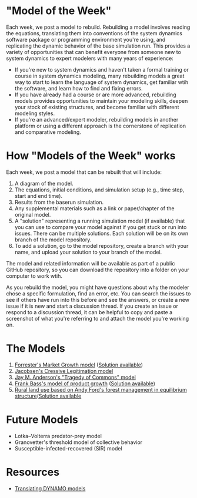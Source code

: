 # "Model of the Week"

Each week, we post a model to rebuild. Rebuilding a model involves reading the equations, translating them into conventions of the system dynamics software package or programming environment you're using, and replicating the dynamic behavior of the base simulation run. This provides a variety of opportunities that can benefit everyone from someone new to system dynamics to expert modelers with many years of experience:

* If you're new to system dynamics and haven't taken a formal training or course in system dynamics modeling, many rebuilding models a great way to start to learn the language of system dynamics, get familiar wtih the software, and learn how to find and fixing errors.
* If you have already had a course or are more advanced, rebuilding models provides opportunities to maintain your modeling skills, deepen your stock of existing structures, and become familiar with different modeling styles.
* If you're an advanced/expert modeler, rebuilding models in another platform or using a different approach is the cornerstone of replication and comparative modeling. 

# How "Models of the Week" works

Each week, we post a model that can be rebuilt that will include:

1. A diagram of the model.
2. The equations, initial conditions, and simulation setup (e.g., time step, start and end time).
3. Results from the baserun simulation.
4. Any supplemental materials such as a link or paper/chapter of the original model.
5. A "solution" representing a running simulation model (if available) that you can use to compare your model against if you get stuck or run into issues. There can be multiple solutions. Each solution will be on its own branch of the model repository. 
6. To add a solution, go to the model repository, create a branch with your name, and upload your solution to your branch of the model.

The model and related information will be available as part of a public GitHub repository, so you can download the repository into a folder on your computer to work wtih. 

As you rebuild the model, you might have questions about why the modeler chose a specific formulation, find an error, etc. You can search the issues to see if others have run into this before and see the answers, or create a new issue if it is new and start a discussion thread. If you create an issue or respond to a discussion thread, it can be helpful to copy and paste a screenshot of what you're referring to and attach the model you're working on. 

# The Models

1. [Forrester's Market Growth model](https://github.com/CBSDLab/market-growth/tree/267acd4193e92d25cda41f1c263cbcf1b5ae55ae) ([Solution available](https://github.com/CBSDLab/market-growth))
2. [Jacobsen's Cressive Legitimation model](https://github.com/CBSDLab/cressive-legitimation/tree/2d4c6b6e7f52c2375f7981fe4eb42e32ed20333d)
3. [Jay M. Anderson's "Tragedy of Commons" model](https://github.com/CBSDLab/tragedy-of-commons/tree/ae6d9753e72f2d998de86d8d45692bcb6ef9426b)
4. [Frank Bass's model of product growth](https://github.com/CBSDLab/Bass-diffusion/tree/65165c116ceab98f08f6220de0fbf3eb447a70b1) ([Solution available](https://github.com/CBSDLab/Bass-diffusion/tree/Hovmand_solution))
5. [Rural land use based on Andy Ford's forest management in equilibrium structure](https://github.com/CBSDLab/Rural-land-use/tree/8309434de382ec9cc346f06fc337a0891a62671b)([Solution available](https://github.com/CBSDLab/Rural-land-use/tree/Original-solution)

# Future Models

* Lotka–Volterra predator-prey model
* Granovetter's threshold model of collective behavior
* Susceptible-infected-recovered (SIR) model
 
# Resources

* [Translating DYNAMO models](https://github.com/CBSDLab/model-of-the-week/blob/main/Translating_DYNAMO.md)


